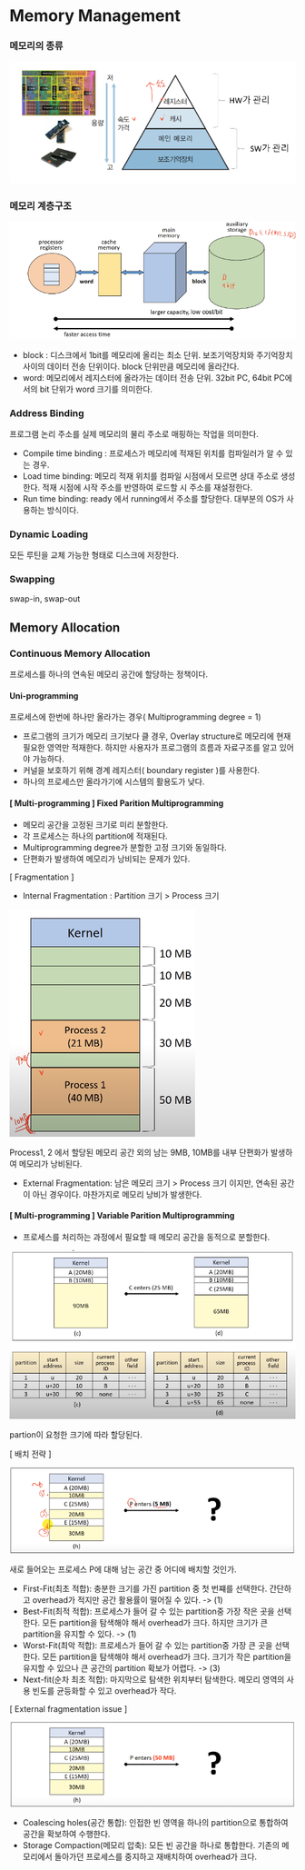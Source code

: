 # Memory Management

### 메모리의 종류
![](./img/2021-09-16-10-38-58.png)

### 메모리 계층구조
![](./img/2021-09-20-16-11-33.png)

- block : 디스크에서 1bit를 메모리에 올리는 최소 단위. 보조기억장치와 주기억장치 사이의 데이터 전송 단위이다. block 단위만큼 메모리에 올라간다. 
- word: 메모리에서 레지스터에 올라가는 데이터 전송 단위. 32bit PC, 64bit PC에서의 bit 단위가 word 크기를 의미한다.

### Address Binding
프로그램 논리 주소를 실제 메모리의 물리 주소로 매핑하는 작업을 의미한다. 
- Compile time binding : 프로세스가 메모리에 적재된 위치를 컴파일러가 알 수 있는 경우.
- Load time binding: 메모리 적재 위치를 컴파일 시점에서 모르면 상대 주소로 생성한다. 적재 시점에 시작 주소를 반영하여 로드할 시 주소를 재설정한다.
- Run time binding: ready 에서 running에서 주소를 할당한다. 대부분의 OS가 사용하는 방식이다.

### Dynamic Loading
모든 루틴을 교체 가능한 형태로 디스크에 저장한다.

### Swapping
swap-in, swap-out

## Memory Allocation

### Continuous Memory Allocation
프로세스를 하나의 연속된 메모리 공간에 할당하는 정책이다. 

#### Uni-programming
프로세스에 한번에 하나만 올라가는 경우(  Multiprogramming degree = 1)
- 프로그램의 크기가 메모리 크기보다 클 경우, Overlay structure로 메모리에 현재 필요한 영역만 적재한다.
하지만 사용자가 프로그램의 흐름과 자료구조를 알고 있어야 가능하다.
- 커널을 보호하기 위해 경계 레지스터( boundary register )를 사용한다.
- 하나의 프로세스만 올라가기에 시스템의 활용도가 낮다. 

#### [ Multi-programming ] Fixed Parition Multiprogramming

- 메모리 공간을 고정된 크기로 미리 분할한다. 
- 각 프로세스는 하나의 partition에 적재된다. 
- Multiprogramming degree가 분할한 고정 크기와 동일하다.
- 단편화가 발생하여 메모리가 낭비되는 문제가 있다.

[ Fragmentation ]
- Internal Fragmentation : Partition 크기 > Process 크기

![](./img/2021-09-20-17-05-03.png)

Process1, 2 에서 할당된 메모리 공간 외의 남는 9MB, 10MB를 내부 단편화가 발생하여 메모리가 낭비된다.

- External Fragmentation: 남은 메모리 크기 > Process 크기 이지만, 연속된 공간이 아닌 경우이다. 마찬가지로 메모리 낭비가 발생한다.

#### [ Multi-programming ] Variable Parition Multiprogramming

- 프로세스를 처리하는 과정에서 필요할 때 메모리 공간을 동적으로 분할한다. 

![](./img/2021-09-20-17-13-03.png)

partion이 요청한 크기에 따라 할당된다.

[ 배치 전략 ]

![](./img/2021-09-20-17-22-54.png)

새로 들어오는 프로세스 P에 대해 남는 공간 중 어디에 배치할 것인가.

- First-Fit(최초 적합): 충분한 크기를 가진 partition 중 첫 번쨰를 선택한다. 간단하고 overhead가 적지만 공간 활용률이 떨어질 수 있다. -> (1)
- Best-Fit(최적 적합): 프로세스가 들어 갈 수 있는 partition중 가장 작은 곳을 선택한다. 모든 partition을 탐색해야 해서 overhead가 크다. 하지만 크기가 큰 partition을 유지할 수 있다. -> (1)
- Worst-Fit(최악 적합): 프로세스가 들어 갈 수 있는 partition중 가장 큰 곳을 선택한다. 모든 partition을 탐색해야 해서 overhead가 크다. 크기가 작은 partition을 유지할 수 있으나 큰 공간의 partition 확보가 어렵다. -> (3)
- Next-fit(순차 최초 적합): 마지막으로 탐색한 위치부터 탐색한다. 메모리 영역의 사용 빈도를 균등화할 수 있고 overhead가 작다. 

[ External fragmentation issue ]

![](./img/2021-09-20-17-25-45.png)

- Coalescing holes(공간 통합): 인접한 빈 영역을 하나의 partition으로 통합하여 공간을 확보하여 수행한다. 
- Storage Compaction(메모리 압축): 모든 빈 공간을 하나로 통합한다. 기존의 메모리에서 돌아가던 프로세스를 중지하고 재배치하여 overhead가 크다.